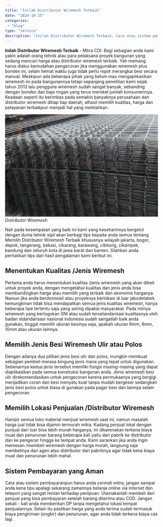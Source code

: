```yaml
---
title: "Inilah Distributor Wiremesh Terbaik"
date: "2024-10-15"
categories:
 - "blog"
type: "service"
description: "Inilah Distributor Wiremesh Terbaik. Cara atau sistem pembayaranpun harus anda cermati mitra, jangan sampai anda kena tipu apalagi sekarang zamannya belanja..."
---
```


**Inilah Distributor Wiremesh Terbaik** - Mitra CDI. Bagi sebagian anda kami yakin adalah orang tehnik atau para pelaksana proyek bangunan yang sedang mencari harga atau distributor wiremesh terbaik. Yah memang harus diakui kemudahan pengecoran jika menggunakan wiremesh plus bondex ini, selain hemat waktu juga tidak perlu repot merangkai besi secara manual. Meskipun ada beberapa pihak yang belum mau mengaplikasikan wiremesh ini pada bangunannya tetapi sepanjang penelitian kami sejak tahun 2013 lalu pengguna wiremesh sudah sangat banyak, sebanding dengan bondex dan baja ringan yang terus meroket jumlah konsumennya. Keadaan seperti itu berimbas pada semakin banyaknya perusahaan dan distributor wiremesh ditiap tiap daerah; alhasil memilih kualitas, harga dan pelayanan terbaikpun menjadi hal yang melelahkan.

![Distributor Wiremesh](/images/blog/besi-wiremesh.jpg)
*Distributor Wiremesh*

Nah pada kesempatan yang baik ini kami yang keseharinnya bergelut dengan dunia tehnik sipil akan berbagi tips kepada anda semua tentang Memilih Distributor Wiremesh Terbaik khususnya wilayah jakarta, bogor, depok, tangerang, bekasi, cikarang, karawang, cibitung, cikampek, bandung dan seluruh kota di jawa barat dan banten. Silahkan anda perhatikan tips dari hasil pengalaman kami berikut ini.

 ## Menentukan Kualitas /Jenis Wiremesh

Pertama anda harus menentukan kualitas /jenis wiremesh yang akan dibeli untuk proyek anda, dengan mengetahui kualitas dan jenis anda bisa membandingkan harga atau memilih yang terbaik dan ekonomis harganya. Namun jika anda berdomisisli atau proyeknya berlokasi di luar jabodetabek kemungkinan tidak bisa mendapatkan semua jenis kualitas wiremesh, hanya beberapa tipe tertentu saja yang sering dipakai masyarakat. Pada intinya wiremesh yang berlogokan SNI atau sudah tersetandarisasi kualitasnya oleh badan stdandarisasi nasional indonesia sudah sangatlah baik anda gunakan, tinggal memilih ukuran besinya saja, apakah ukuran 6mm, 8mm, 10mm atau ukuran lainnya.

 ## Memilih Jenis Besi Wiremesh Ulir atau Polos

Dengan adanya dua pilihan jenis besi ulir dan polos, mungkin membuat sebagian pembeli merasa bingung jenis mana yang tepat untuk digunakan. Sebenarnya kedua jenis tersebut memiliki fungsi masing-masing yang dapat diaplikasikan pada semua konstruksi bangunan anda. Jenis wiremesh besi ulir direkomendasikan untuk pengecoran karena permukaanya yang bergigi menjadikan coran dan besi menyatu kuat tanpa mudah bergeser sedangkan jenis besi polos untuk biasa di gunakan pada pagar besi dan lainnya selain pengecoran.

 ## Memilih Lokasi Penjualan /Distributor Wiremesh

Hampir semua toko material menjual wiremesh saat ini, namun masalah harga jual tidak bisa dijamin termurah mitra. Kadang penjual lokal dengan punjual dari luar bisa lebih murah harganya, ini dikarenakan terkena biaya muat dan penurunan barang beberapa kali yaitu dari pabrik ke distributor dan ke pengecer hingga ke tempat anda. Kami sarankan jika anda ingin memesan /membeli wiremesh dengan harga murah, langsung saja membelinya dari agen atau distributor dari pabriknya agar tidak kena biaya muat dan penurunan lebih mahal.

 ## Sistem Pembayaran yang Aman

Cara atau sistem pembayaranpun harus anda cermati mitra, jangan sampai anda kena tipu apalagi sekarang zamannya belanja online via internet dan telepon yang sangat rentan terhadap penipuan. Utamakanlah membeli dari penjual yang bisa pembayaran setelah barang diterima atau COD. Jangan sekali - kali anda memberikan DP tanpa mengetahui lokasi tempat penjualannya. Selain itu pastikan harga yang anda terima sudah termasuk biaya pengiriman (ongkir) dan penurunan, agar anda tidak terkena biaya cas lagi.

